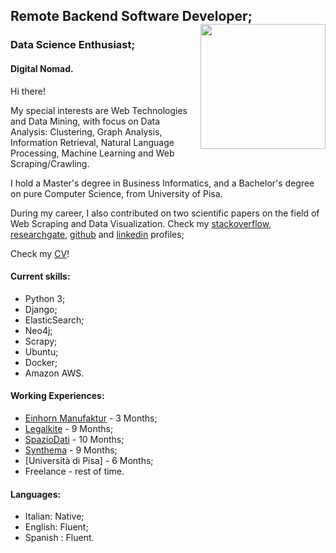 <!--
.. title: Antonio Ercole De Luca
.. slug: index
.. date: 2017-08-04 10:52:56 UTC+02:00
.. tags: 
.. category: 
.. link: 
.. description: Antonio Ercole De Luca, Senior Software Developer, Università di Pisa, Business Informatics, Computer Science, Python, Django.
.. type: text
-->

## Remote Backend Software Developer; <img src="https://avatars2.githubusercontent.com/u/3613943?v=4&s=460" width="200" height="200"  align="right"/>
### Data Science Enthusiast;
#### Digital Nomad.

Hi there!

My special interests are Web Technologies and Data Mining, with focus on Data Analysis: Clustering, Graph Analysis, Information Retrieval, Natural Language Processing, Machine Learning and Web Scraping/Crawling.  

I hold a Master's degree in Business Informatics, and a Bachelor's degree on pure Computer Science, from University of Pisa.

During my career, I also contributed on two scientific papers on the field of Web Scraping and Data Visualization. 
Check my [stackoverflow], [researchgate], [github] and [linkedin] profiles;

Check my [CV]!

#### Current skills:

- Python 3;
- Django;
- ElasticSearch;
- Neo4j;
- Scrapy;
- Ubuntu;
- Docker;
- Amazon AWS.


#### Working Experiences:
- [Einhorn Manufaktur] - 3 Months;
- [Legalkite] - 9 Months;
- [SpazioDati] - 10 Months;
- [Synthema] - 9 Months;
- [Università di Pisa] - 6 Months;
- Freelance - rest of time.

#### Languages:

- Italian: Native;
- English: Fluent;
- Spanish : Fluent.


[Legalkite]:        https://legalkite.ch
[SpazioDati]:       http://spaziodati.eu
[Synthema]:         http://synthema.it
[stackoverflow]:    http://stackoverflow.com/users/3289963/eracle
[researchgate]:     https://www.researchgate.net/profile/Antonio_De_Luca5 
[github]:			https://github.com/eracle
[linkedin]:			https://www.linkedin.com/in/eracle/
[CV]:				/CV_latest.pdf
[Einhorn Manufaktur]:					https://einhornmanufaktur.de/

